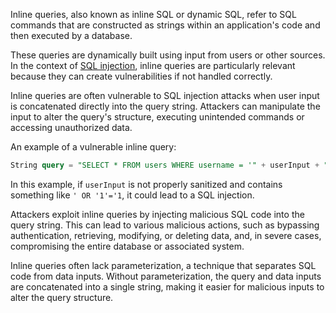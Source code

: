 Inline queries, also known as inline SQL or dynamic SQL, refer to SQL commands that are constructed as strings within an application's code and then executed by a database.

These queries are dynamically built using input from users or other sources. In the context of [SQL injection](), inline queries are particularly relevant because they can create vulnerabilities if not handled correctly.

Inline queries are often vulnerable to SQL injection attacks when user input is concatenated directly into the query string. Attackers can manipulate the input to alter the query's structure, executing unintended commands or accessing unauthorized data.

An example of a vulnerable inline query:

```sql
String query = "SELECT * FROM users WHERE username = '" + userInput + "'";
```

In this example, if `userInput` is not properly sanitized and contains something like `' OR '1'='1`, it could lead to a SQL injection.

Attackers exploit inline queries by injecting malicious SQL code into the query string. This can lead to various malicious actions, such as bypassing authentication, retrieving, modifying, or deleting data, and, in severe cases, compromising the entire database or associated system.

Inline queries often lack parameterization, a technique that separates SQL code from data inputs. Without parameterization, the query and data inputs are concatenated into a single string, making it easier for malicious inputs to alter the query structure.

